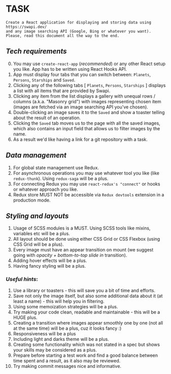 # TASK

```
Create a React application for displaying and storing data using https://swapi.dev/ 
and any image searching API (Google, Bing or whatever you want). 
Please, read this document all the way to the end.
```

## _Tech requirements_

0. You may use `create-react-app` (_recommended_) or any other React setup you like. App has to be written using React Hooks API.
1. App must display four tabs that you can switch between: `Planets`, `Persons`, `Starships` and `Saved`.
2. Clicking any of the following tabs [ `Planets`, `Persons`, `Starships` ] displays a list with all items that are provided by Swapi.
3. Clicking any item from the list displays a gallery with unequal rows / columns (a.k.a. "Masonry grid") with images representing chosen item (images are fetched via an image searching API you've chosen).
4. Double-clicking an image saves it to the `Saved` and show a toaster telling about the result of an operation.
5. Clicking the `Saved` tab moves us to the page with all the saved images, which also contains an input field that allows us to filter images by the name.
6. As a result we'd like having a link for a git repository with a task.

## _Data management_

1. For global state management use Redux.
2. For asynchronous operations you may use whatever tool you like (like `redux-thunk`). Using `redux-saga` will be a plus.
3. For connecting Redux you may use `react-redux's "connect"` or hooks or whatever approach you like.
4. Redux store MUST NOT be accessible via `Redux devtools` extension in a production mode.

## _Styling and layouts_

1. Usage of SCSS modules is a MUST. Using SCSS tools like mixins, variables etc will be a plus.
2. All layout should be done using either CSS Grid or CSS Flexbox (using CSS Grid will be a plus).
3. Every image must have an appear transition on mount (we suggest going with _opacity + bottom-to-top slide in_ transition).
4. Adding hover effects will be a plus.
5. Having fancy styling will be a plus.

### _Useful hints_:

1. Use a library or toasters - this will save you a bit of time and efforts.
2. Save not only the image itself, but also some additional data about it (at least a name) - this will help you in filtering.
3. Using some memoization strategies will be a plus.
4. Try making your code clean, readable and maintainable - this will be a HUGE plus.
5. Creating a transition where images appear smoothly one by one (not all at the same time) will be a plus, cuz it looks fancy :)
6. Responsiveness will be a plus
7. Including light and darks theme will be a plus.
8. Creating some functionality which was not stated in a spec but shows your skills may be considered as a plus.
9. Prepare before starting a test work and find a good balance between time spent and a result, as it also may be reviewed.
10. Try making commit messages nice and informative.
